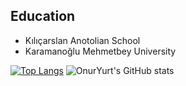 
## Education
* Kılıçarslan Anotolian School
* Karamanoğlu Mehmetbey University


[![Top Langs](https://github-readme-stats.vercel.app/api/top-langs/?username=OnurYURT9&layout=compact&langs_count=10)](https://github.com/OnurYURT9/OnurYURT9)
![OnurYurt's GitHub stats](https://github-readme-stats.vercel.app/api?username=OnurYURT9&show_icons=true&theme=dark)

